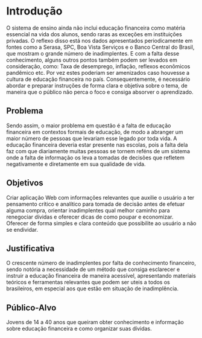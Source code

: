 # Introdução

O sistema de ensino ainda não inclui educação financeira como matéria essencial na vida dos alunos, sendo raras as exceções em instituições privadas. O reflexo disso está nos dados apresentados periodicamente em fontes como a Serasa, SPC, Boa Vista Serviços e o Banco Central do Brasil, que mostram o grande número de inadimplentes. E com a falta desse conhecimento, alguns outros pontos também podem ser levados em consideração, como: Taxa de desemprego, inflação, reflexos econômicos pandêmico etc. Por vez estes poderiam ser amenizados caso houvesse a cultura de educação financeira no país. Consequentemente, é necessário abordar e preparar instruções de forma clara e objetiva sobre o tema, de maneira que o público não perca o foco e consiga absorver o aprendizado.  

## Problema
Sendo assim, o maior problema em questão é a falta de educação financeira em contextos formais de educação, de modo a abranger um maior número de pessoas que levariam esse legado por toda vida. A educação financeira deveria estar presente nas escolas, pois a falta dela faz com que diariamente muitas pessoas se tornem reféns de um sistema onde a falta de informação os leva a tomadas de decisões que refletem negativamente e diretamente em sua qualidade de vida.


## Objetivos

Criar aplicação Web com informações relevantes que auxilie o usuário a ter pensamento crítico e analítico para tomada de decisão antes de efetuar alguma compra, orientar inadimplentes qual melhor caminho para renegociar dívidas e oferecer dicas de como poupar e economizar. Oferecer de forma simples e clara conteúdo que possibilite ao usuário a não se endividar. 


## Justificativa

O crescente número de inadimplentes por falta de conhecimento financeiro, sendo notória a necessidade de um método que consiga esclarecer e instruir a educação financeira de maneira acessível, apresentando materiais teóricos e ferramentas relevantes que podem ser uteis a todos os brasileiros, em especial aos que estão em situação de inadimplência.


## Público-Alvo

Jovens de 14 a 40 anos que queiram obter conhecimento e informação sobre educação financeira e como organizar suas dívidas.
